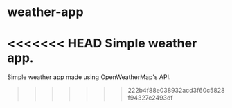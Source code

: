 # weather-app
<<<<<<< HEAD
Simple weather app. 
=======
Simple weather app made using OpenWeatherMap's API.
>>>>>>> 222b4f88e038932acd3f60c5828f94327e2493df
